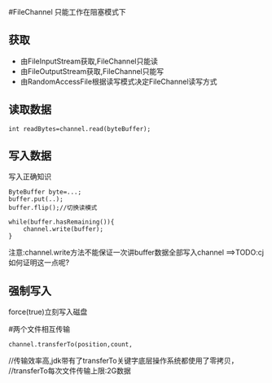 #FileChannel
只能工作在阻塞模式下

## 获取
* 由FileInputStream获取,FileChannel只能读
* 由FileOutputStream获取,FileChannel只能写
* 由RandomAccessFile根据读写模式决定FileChannel读写方式

## 读取数据
```
int readBytes=channel.read(byteBuffer);
```

## 写入数据
写入正确知识
```
ByteBuffer byte=...;
buffer.put(..);
buffer.flip();//切换读模式

while(buffer.hasRemaining()){
    channel.write(buffer);
}

```
注意:channel.write方法不能保证一次讲buffer数据全部写入channel
==>TODO:cj 如何证明这一点呢?

## 强制写入
force(true)立刻写入磁盘


#两个文件相互传输
```
channel.transferTo(position,count,
```
//传输效率高,jdk带有了transferTo关键字底层操作系统都使用了零拷贝，
//transferTo每次文件传输上限:2G数据